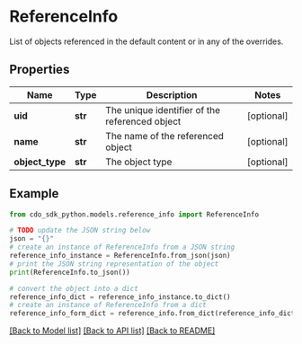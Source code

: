 # ReferenceInfo

List of objects referenced in the default content or in any of the overrides.

## Properties

Name | Type | Description | Notes
------------ | ------------- | ------------- | -------------
**uid** | **str** | The unique identifier of the referenced object | [optional] 
**name** | **str** | The name of the referenced object | [optional] 
**object_type** | **str** | The object type | [optional] 

## Example

```python
from cdo_sdk_python.models.reference_info import ReferenceInfo

# TODO update the JSON string below
json = "{}"
# create an instance of ReferenceInfo from a JSON string
reference_info_instance = ReferenceInfo.from_json(json)
# print the JSON string representation of the object
print(ReferenceInfo.to_json())

# convert the object into a dict
reference_info_dict = reference_info_instance.to_dict()
# create an instance of ReferenceInfo from a dict
reference_info_form_dict = reference_info.from_dict(reference_info_dict)
```
[[Back to Model list]](../README.md#documentation-for-models) [[Back to API list]](../README.md#documentation-for-api-endpoints) [[Back to README]](../README.md)


